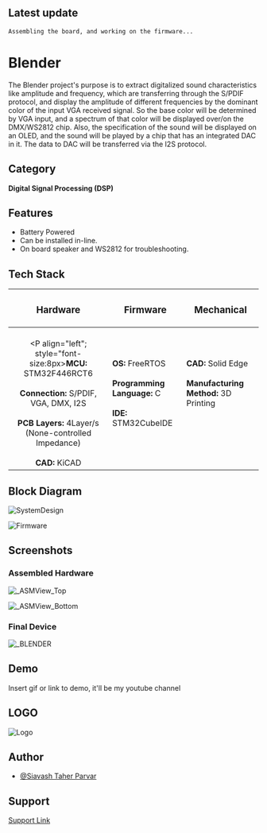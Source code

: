 
## Latest update


``
Assembling the board, and working on the firmware...
``


# Blender

The Blender project's purpose is to extract digitalized sound characteristics like amplitude and frequency, which are transferring through the S/PDIF protocol, and display the amplitude of different frequencies by the dominant color of the input VGA received signal. So the base color will be determined by VGA input, and a spectrum of that color will be displayed over/on the DMX/WS2812 chip. Also, the specification of the sound will be displayed on an OLED, and the sound will be played by a chip that has an integrated DAC in it. The data to DAC will be transferred via the I2S protocol.

## Category

__Digital Signal Processing (DSP)__

## Features

- Battery Powered
- Can be installed in-line.
- On board speaker and WS2812 for troubleshooting.

## Tech Stack

| <H3>Hardware</H3> | <H3>Firmware</H3> | <H3>Mechanical</H3> |
|:--:| :--: | :--:| 
| <br><P align="left"; style="font-size:8px>**MCU:** STM32F446RCT6</br><br>**Connection:** S/PDIF, VGA, DMX, I2S</br><br>**PCB Layers:** 4Layer/s (None-controlled Impedance)</br><br>**CAD:** KiCAD</br> | <br><P align="left">**OS:** FreeRTOS</br><br>**Programming Language:** C</br><br>**IDE:** STM32CubeIDE</br><br></br> | <br><P align="left">**CAD:** Solid Edge</br><br>**Manufacturing Method:** 3D Printing</br><br></br><br></br> |

## Block Diagram

![SystemDesign](https://github.com/mend0z0/Blender/blob/main/Document/Block%20Diagrams/_FBD_SYS_Blender_v1.0.svg)


![Firmware](https://github.com/mend0z0/Blender/blob/main/Document/Block%20Diagrams/_FBD_FW_Blender_v1.0.svg)


## Screenshots

### Assembled Hardware

![_ASMView_Top](https://github.com/mend0z0/Blender/blob/main/Document/Tests/Assembled%20Hardware/Assembled%20PCB/_ASMView_Top_Blender_v1.0.jpeg)

![_ASMView_Bottom](https://github.com/mend0z0/Blender/blob/main/Document/Tests/Assembled%20Hardware/Assembled%20PCB/_ASMView_Bottom_Blender_v1.0.jpeg)

### Final Device

![_BLENDER](https://github.com/mend0z0)


## Demo

Insert gif or link to demo, it'll be my youtube channel

## LOGO

![Logo](https://github.com/mend0z0/Blender/blob/main/LOGO.png)


## Author

- [@Siavash Taher Parvar](https://www.linkedin.com/in/mend0z0)


## Support

[Support Link](https://github.com/sponsors/mend0z0)

